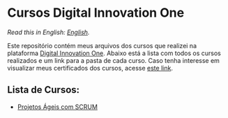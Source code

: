 # Cursos Digital Innovation One

_Read this in English: [English](README.en.md)._

Este repositório contém meus arquivos dos cursos que realizei na plataforma [Digital Innovation One](https://www.dio.me/). Abaixo está a lista com todos os cursos realizados e um link para a pasta de cada curso. Caso tenha interesse em visualizar meus certificados dos cursos, acesse [este link](https://github.com/gabrielluciano/certificados).

## Lista de Cursos:

- [Projetos Ágeis com SCRUM](/cursos/projetos-ageis-com-scrum/)
